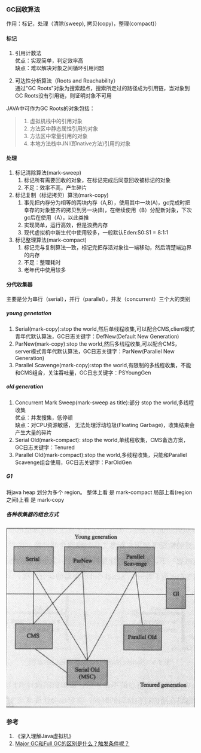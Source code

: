 ### GC回收算法  
作用：标记，处理（清除(sweep), 拷贝(copy)，整理(compact)） 

#### 标记 
1. 引用计数法  
优点：实现简单，判定效率高  
缺点：难以解决对象之间循环引用问题  

2. 可达性分析算法（Roots and Reachability）  
  通过"GC Roots"对象为搜索起点，搜索所走过的路径成为引用链，当对象到GC Roots没有引用链，则证明对象不可用  

JAVA中可作为GC Roots的对象包括：  
> 1. 虚拟机栈中的引用对象
> 2. 方法区中静态属性引用的对象
> 3. 方法区中常量引用的对象
> 4. 本地方法栈中JNI(即native方法)引用的对象

#### 处理  
1. 标记清除算法(mark-sweep)  
   1. 标记所有需要回收的对象，在标记完成后同意回收被标记的对象  
   2. 不足：效率不高，产生碎片  
2. 标记复制（标记拷贝）算法(mark-copy)   
   1. 事先把内存分为相等的两块内存（A,B），使用其中一块(A)，gc完成时把幸存的对象整齐的拷贝到另一块(B)，在继续使用（B）分配新对象，下次gc后在使用（A），以此类推  
   2. 实现简单，运行高效，但是浪费内存
   3. 现代虚拟机中新生代中使用较多，一般默认Eden:S0:S1 = 8:1:1  
3. 标记整理算法(mark-compact)  
   1.  标记完与复制算法一致，标记完把存活对象往一端移动，然后清楚端边界的内存  
   2. 不足：整理耗时  
   3. 老年代中使用较多

#### 分代收集器 
主要是分为串行（serial），并行（parallel），并发（concurrent）三个大的类别  

##### **young genetation**
1. Serial(mark-copy):stop the world,然后单线程收集,可以配合CMS,client模式青年代默认算法，GC日志关键字：DefNew(Default New Generation)  
2. ParNew(mark-copy):stop the world,然后多线程收集,可以配合CMS，server模式青年代默认算法，GC日志关键字：ParNew(Parallel New Generation)  
3. Parallel Scavenge(mark-copy):stop the world,有限制的多线程收集，不能和CMS组合，关注吞吐量，GC日志关键字：PSYoungGen  

##### **old generation**
1. Concurrent Mark Sweep(mark-sweep as title):部分 stop the world,多线程收集  
优点：并发搜集，低停顿  
缺点：对CPU资源敏感， 无法处理浮动垃圾(Floating Garbage)，收集结束会产生大量的碎片  
2. Serial Old(mark-compact): stop the world,单线程收集，CMS备选方案，GC日志关键字：Tenured  
3. Parallel Old(mark-compact):stop the world,多线程收集，只能和Parallel Scavenge组合使用，GC日志关键字：ParOldGen  

##### **G1**
将java heap 划分为多个 region。 整体上看 是 mark-compact 局部上看(region之间)上看 是 mark-copy  

##### 各种收集器的组合方式  
![image](pic/垃圾收集器.jpg)

### 参考  
1. 《深入理解Java虚拟机》  
2. [Major GC和Full GC的区别是什么？触发条件呢？](https://www.zhihu.com/question/41922036/answer/93079526)
